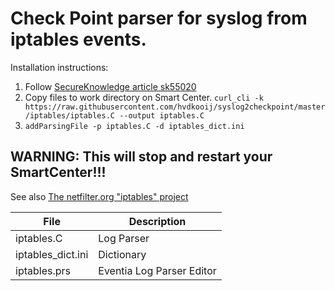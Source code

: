 # Check Point parser for syslog from iptables events.

Installation instructions:
 1. Follow [SecureKnowledge article sk55020](https://supportcenter.checkpoint.com/supportcenter/portal?eventSubmit_doGoviewsolutiondetails=&solutionid=sk55020)
 2. Copy files to work directory on Smart Center.
    ```curl_cli -k https://raw.githubusercontent.com/hvdkooij/syslog2checkpoint/master/iptables/iptables.C --output iptables.C```
 3. `addParsingFile -p iptables.C -d iptables_dict.ini`

 ## WARNING: This will stop and restart your SmartCenter!!!
 
See also [The netfilter.org "iptables" project](https://netfilter.org/projects/iptables/index.html)

| File | Description |
| --- | --- |
| iptables.C | Log Parser |
| iptables_dict.ini | Dictionary |
| iptables.prs | Eventia Log Parser Editor |
